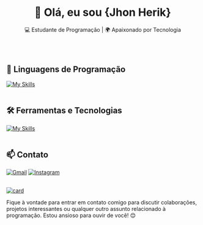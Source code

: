 <h1 align="center">👋 Olá, eu sou {Jhon Herik}</h1>

<p align="center">
  💻 Estudante de Programação | 🌍 Apaixonado por Tecnologia
</p><br><br>


## 🚀 Linguagens de Programação
[![My Skills](https://skillicons.dev/icons?i=java,python,javascript,c,php)](https://skillicons.dev)<br><br>

## 🛠️ Ferramentas e Tecnologias
[![My Skills](https://skillicons.dev/icons?i=vscode,eclipse,mysql,bootstrap,git,github)](https://skillicons.dev)<br><br>

## 📫 Contato

[![Gmail](https://img.shields.io/badge/Gmail-D14836?style=for-the-badge&logo=gmail&logoColor=white)](mailto:jhonherik006@gmail.com) 
[![Instagram](https://img.shields.io/badge/Instagram-E4405F?style=for-the-badge&logo=instagram&logoColor=white)](https://www.instagram.com/jhonherikgc/) <br><br>


[![card](https://github-readme-stats.vercel.app/api?username=jhonherikgc&theme=radical&show_icons=true)](https://github.com/anuraghazra/github-readme-stats)

Fique à vontade para entrar em contato comigo para discutir colaborações, projetos interessantes ou qualquer outro assunto relacionado à programação. Estou ansioso para ouvir de você! 😊 <br><br>

